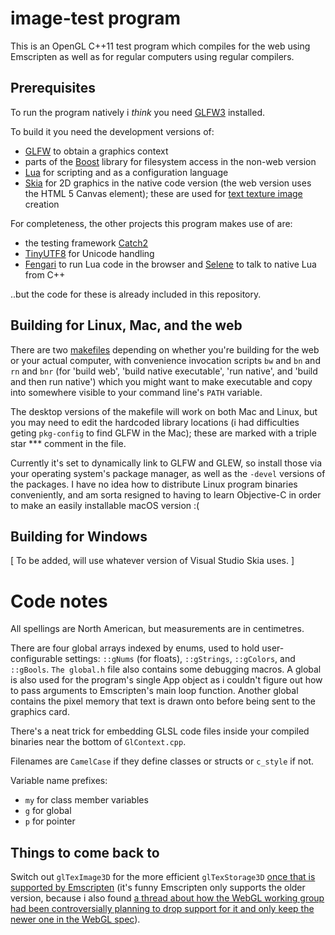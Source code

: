 # image-test program

This is an OpenGL C++11 test program which compiles for the web using Emscripten as well as for regular computers using regular compilers.

## Prerequisites

To run the program natively i *think* you need [GLFW3](http://www.glfw.org/) installed.

To build it you need the development versions of:
* [GLFW](http://www.glfw.org/) to obtain a graphics context
* parts of the [Boost](https://www.boost.org/) library for filesystem access in the non-web version
* [Lua](https://www.lua.org/) for scripting and as a configuration language 
* [Skia](https://skia.org/) for 2D graphics in the native code version (the web version uses the HTML 5 Canvas element); these are used for [text texture image](https://webgl2fundamentals.org/webgl/lessons/webgl-text-texture.html) creation

For completeness, the other projects this program makes use of are:
* the testing framework [Catch2](https://github.com/catchorg/Catch2)
* [TinyUTF8](https://github.com/DuffsDevice/tinyutf8) for Unicode handling
* [Fengari](https://fengari.io/) to run Lua code in the browser and [Selene](https://github.com/jeremyong/Selene) to talk to native Lua from C++

..but the code for these is already included in this repository.

## Building for Linux, Mac, and the web

There are two [makefiles](https://en.wikipedia.org/wiki/Makefile) depending on whether you're building for the web or your actual computer, with convenience invocation scripts `bw` and `bn` and `rn` and `bnr` (for 'build web', 'build native executable', 'run native', and 'build and then run native') which you might want to make executable and copy into somewhere visible to your command line's `PATH` variable.

The desktop versions of the makefile will work on both Mac and Linux, but you may need to edit the hardcoded library locations (i had difficulties geting `pkg-config` to find GLFW in the Mac); these are marked with a triple star *** comment in the file.

Currently it's set to dynamically link to GLFW and GLEW, so install those via your operating system's package manager, as well as the `-devel` versions of the packages. I have no idea how to distribute Linux program binaries conveniently, and am sorta resigned to having to learn Objective-C in order to make an easily installable macOS version :(

## Building for Windows

[ To be added, will use whatever version of Visual Studio Skia uses. ]

# Code notes

All spellings are North American, but measurements are in centimetres.

There are four global arrays indexed by enums, used to hold user-configurable settings: `::gNums` (for floats), `::gStrings`, `::gColors`, and `::gBools`. `The global.h` file also contains some debugging macros. A global is also used for the program's single App object as i couldn't figure out how to pass arguments to Emscripten's main loop function. Another global contains the pixel memory that text is drawn onto before being sent to the graphics card.

There's a neat trick for embedding GLSL code files inside your compiled binaries near the bottom of `GlContext.cpp`.

Filenames are `CamelCase` if they define classes or structs or `c_style` if not.

Variable name prefixes:
* `my` for class member variables
* `g` for global
* `p` for pointer

## Things to come back to

Switch out `glTexImage3D` for the more efficient `glTexStorage3D` [once that is supported by Emscripten](https://github.com/kripken/emscripten/issues/5747) (it's funny Emscripten only supports the older version, because i also found [a thread about how the WebGL working group had been controversially planning to drop support for it and only keep the newer one in the WebGL spec](https://www.khronos.org/webgl/public-mailing-list/public_webgl/1410/msg00033.php)).


